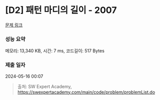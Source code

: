 # [D2] 패턴 마디의 길이 - 2007 

[문제 링크](https://swexpertacademy.com/main/code/problem/problemDetail.do?contestProbId=AV5P1kNKAl8DFAUq) 

### 성능 요약

메모리: 13,340 KB, 시간: 7 ms, 코드길이: 517 Bytes

### 제출 일자

2024-05-16 00:07



> 출처: SW Expert Academy, https://swexpertacademy.com/main/code/problem/problemList.do